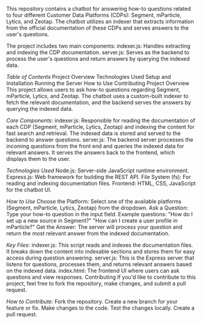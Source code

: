 This repository contains a chatbot for answering how-to questions related to four different Customer Data Platforms (CDPs): Segment, mParticle, Lytics, and Zeotap. The chatbot utilizes an indexer that extracts information from the official documentation of these CDPs and serves answers to the user's questions.

The project includes two main components:
indexer.js: Handles extracting and indexing the CDP documentation.
server.js: Serves as the backend to process the user's questions and return answers by querying the indexed data.

*Table of Contents*
Project Overview
Technologies Used
Setup and Installation
Running the Server
How to Use
Contributing
Project Overview
This project allows users to ask how-to questions regarding Segment, mParticle, Lytics, and Zeotap. The chatbot uses a custom-built indexer to fetch the relevant documentation, and the backend serves the answers by querying the indexed data.

*Core Components:*
indexer.js:
Responsible for reading the documentation of each CDP (Segment, mParticle, Lytics, Zeotap) and indexing the content for fast search and retrieval.
The indexed data is stored and served to the backend to answer questions.
server.js:
The backend server processes the incoming questions from the front end and queries the indexed data for relevant answers.
It serves the answers back to the frontend, which displays them to the user.

*Technologies Used*
Node.js: Server-side JavaScript runtime environment.
Express.js: Web framework for building the REST API.
File System (fs): For reading and indexing documentation files.
Frontend: HTML, CSS, JavaScript for the chatbot UI.

*How to Use*
Choose the Platform: Select one of the available platforms (Segment, mParticle, Lytics, Zeotap) from the dropdown.
Ask a Question: Type your how-to question in the input field. Example questions:
"How do I set up a new source in Segment?"
"How can I create a user profile in mParticle?"
Get the Answer: The server will process your question and return the most relevant answer from the indexed documentation.

*Key Files:*
indexer.js: This script reads and indexes the documentation files. It breaks down the content into indexable sections and stores them for easy access during question answering.
server.js: This is the Express server that listens for questions, processes them, and returns relevant answers based on the indexed data.
index.html: The frontend UI where users can ask questions and view responses.
Contributing
If you'd like to contribute to this project, feel free to fork the repository, make changes, and submit a pull request.

*How to Contribute:*
Fork the repository.
Create a new branch for your feature or fix.
Make changes to the code.
Test the changes locally.
Create a pull request.
